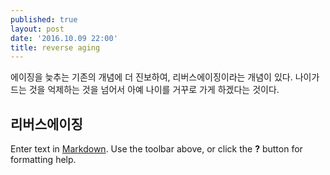 ```yaml
---
published: true
layout: post
date: '2016.10.09 22:00'
title: reverse aging
---
```

에이징을 늦추는 기존의 개념에 더 진보하여, 리버스에이징이라는 개념이 있다. 나이가 드는 것을 억제하는 것을 넘어서 아예 나이를 거꾸로 가게 하겠다는 것이다.

## 리버스에이징 

Enter text in [Markdown](http://daringfireball.net/projects/markdown/). Use the toolbar above, or click the **?** button for formatting help.
